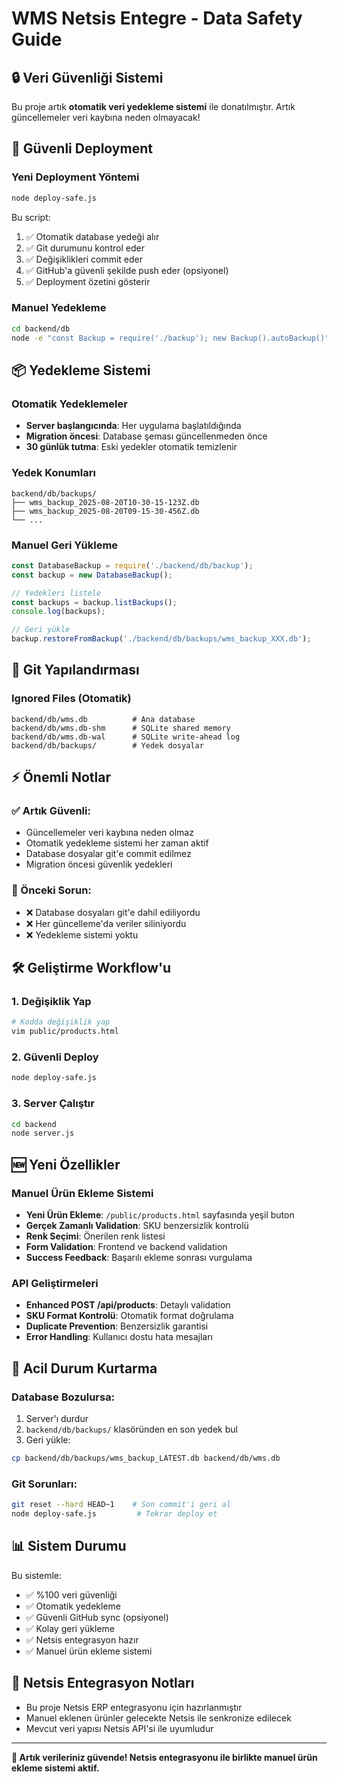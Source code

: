 # WMS Netsis Entegre - Data Safety Guide

## 🔒 Veri Güvenliği Sistemi

Bu proje artık **otomatik veri yedekleme sistemi** ile donatılmıştır. Artık güncellemeler veri kaybına neden olmayacak!

## 🚀 Güvenli Deployment

### Yeni Deployment Yöntemi
```bash
node deploy-safe.js
```

Bu script:
1. ✅ Otomatik database yedeği alır
2. ✅ Git durumunu kontrol eder  
3. ✅ Değişiklikleri commit eder
4. ✅ GitHub'a güvenli şekilde push eder (opsiyonel)
5. ✅ Deployment özetini gösterir

### Manuel Yedekleme
```bash
cd backend/db
node -e "const Backup = require('./backup'); new Backup().autoBackup()"
```

## 📦 Yedekleme Sistemi

### Otomatik Yedeklemeler
- **Server başlangıcında**: Her uygulama başlatıldığında
- **Migration öncesi**: Database şeması güncellenmeden önce
- **30 günlük tutma**: Eski yedekler otomatik temizlenir

### Yedek Konumları
```
backend/db/backups/
├── wms_backup_2025-08-20T10-30-15-123Z.db
├── wms_backup_2025-08-20T09-15-30-456Z.db
└── ...
```

### Manuel Geri Yükleme
```javascript
const DatabaseBackup = require('./backend/db/backup');
const backup = new DatabaseBackup();

// Yedekleri listele
const backups = backup.listBackups();
console.log(backups);

// Geri yükle
backup.restoreFromBackup('./backend/db/backups/wms_backup_XXX.db');
```

## 🔧 Git Yapılandırması

### Ignored Files (Otomatik)
```
backend/db/wms.db          # Ana database
backend/db/wms.db-shm      # SQLite shared memory
backend/db/wms.db-wal      # SQLite write-ahead log
backend/db/backups/        # Yedek dosyalar
```

## ⚡ Önemli Notlar

### ✅ Artık Güvenli:
- Güncellemeler veri kaybına neden olmaz
- Otomatik yedekleme sistemi her zaman aktif
- Database dosyalar git'e commit edilmez
- Migration öncesi güvenlik yedekleri

### 🚨 Önceki Sorun:
- ❌ Database dosyaları git'e dahil ediliyordu
- ❌ Her güncelleme'da veriler siliniyordu
- ❌ Yedekleme sistemi yoktu

## 🛠️ Geliştirme Workflow'u

### 1. Değişiklik Yap
```bash
# Kodda değişiklik yap
vim public/products.html
```

### 2. Güvenli Deploy
```bash
node deploy-safe.js
```

### 3. Server Çalıştır
```bash
cd backend
node server.js
```

## 🆕 Yeni Özellikler

### Manuel Ürün Ekleme Sistemi
- **Yeni Ürün Ekleme**: `/public/products.html` sayfasında yeşil buton
- **Gerçek Zamanlı Validation**: SKU benzersizlik kontrolü
- **Renk Seçimi**: Önerilen renk listesi
- **Form Validation**: Frontend ve backend validation
- **Success Feedback**: Başarılı ekleme sonrası vurgulama

### API Geliştirmeleri
- **Enhanced POST /api/products**: Detaylı validation
- **SKU Format Kontrolü**: Otomatik format doğrulama
- **Duplicate Prevention**: Benzersizlik garantisi
- **Error Handling**: Kullanıcı dostu hata mesajları

## 🔄 Acil Durum Kurtarma

### Database Bozulursa:
1. Server'ı durdur
2. `backend/db/backups/` klasöründen en son yedek bul
3. Geri yükle:
```bash
cp backend/db/backups/wms_backup_LATEST.db backend/db/wms.db
```

### Git Sorunları:
```bash
git reset --hard HEAD~1    # Son commit'i geri al
node deploy-safe.js         # Tekrar deploy et
```

## 📊 Sistem Durumu

Bu sistemle:
- ✅ %100 veri güvenliği
- ✅ Otomatik yedekleme
- ✅ Güvenli GitHub sync (opsiyonel)
- ✅ Kolay geri yükleme
- ✅ Netsis entegrasyon hazır
- ✅ Manuel ürün ekleme sistemi

## 🎯 Netsis Entegrasyon Notları

- Bu proje Netsis ERP entegrasyonu için hazırlanmıştır
- Manuel eklenen ürünler gelecekte Netsis ile senkronize edilecek
- Mevcut veri yapısı Netsis API'si ile uyumludur

---

**🎉 Artık verileriniz güvende! Netsis entegrasyonu ile birlikte manuel ürün ekleme sistemi aktif.**